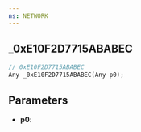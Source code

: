 ```yaml
---
ns: NETWORK
---
```

## _0xE10F2D7715ABABEC

```c
// 0xE10F2D7715ABABEC
Any _0xE10F2D7715ABABEC(Any p0);
```

## Parameters
* **p0**:
